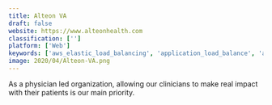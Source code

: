 ```yaml
---
title: Alteon VA
draft: false 
website: https://www.alteonhealth.com
classification: ['']
platform: ['Web']
keywords: ['aws_elastic_load_balancing', 'application_load_balance', 'avi_vantage_platform', 'azure_application_gateway', 'azure_load_balancer', 'azure_traffic_manager', 'balanceng', 'bandwidth_controller', 'barracuda_load_balancer_adc', 'control-m_capabilities', 'control-m_for_mainframe', 'dialogic_powerville_lb', 'google_cloud_load_balancing', 'oracle_cloud_infrastructure_load_balancing', 'pound', 'resonate_advanced_server_load_balancing', 'santricity_software', 'scalearc', 'simplenetworks', 'traefik']
image: 2020/04/Alteon-VA.png
---
```

As a physician led organization, allowing our clinicians to make real impact with their patients is our main priority.